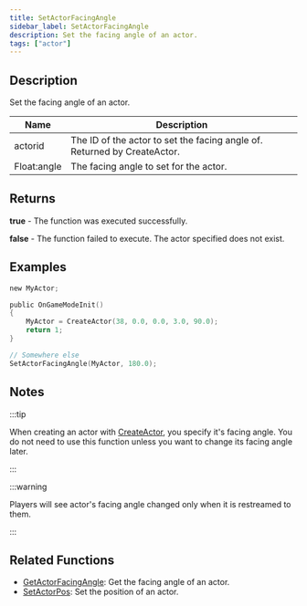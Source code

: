 ```yaml
---
title: SetActorFacingAngle
sidebar_label: SetActorFacingAngle
description: Set the facing angle of an actor.
tags: ["actor"]
---
```


<VersionWarn version='SA-MP 0.3.7' />

## Description

Set the facing angle of an actor.

| Name        | Description                                                              |
| ----------- | ------------------------------------------------------------------------ |
| actorid     | The ID of the actor to set the facing angle of. Returned by CreateActor. |
| Float:angle | The facing angle to set for the actor.                                   |

## Returns

**true** - The function was executed successfully.

**false** - The function failed to execute. The actor specified does not exist.

## Examples

```c
new MyActor;

public OnGameModeInit()
{
    MyActor = CreateActor(38, 0.0, 0.0, 3.0, 90.0);
    return 1;
}

// Somewhere else
SetActorFacingAngle(MyActor, 180.0);
```

## Notes

:::tip

When creating an actor with [CreateActor](CreateActor), you specify it's facing angle. You do not need to use this function unless you want to change its facing angle later.

:::

:::warning

Players will see actor's facing angle changed only when it is restreamed to them.

:::

## Related Functions

- [GetActorFacingAngle](GetActorFacingAngle): Get the facing angle of an actor.
- [SetActorPos](SetActorPos): Set the position of an actor.
